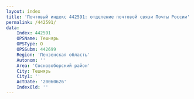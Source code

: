 ```yaml
---
layout: index
title: 'Почтовый индекс 442591: отделение почтовой связи Почты России'
permalink: /442591/
data:
    Index: 442591
    OPSName: Тешнярь
    OPSType: О
    OPSSubm: 442699
    Region: 'Пензенская область'
    Autonom: ''
    Area: 'Сосновоборский район'
    City: Тешнярь
    City1: ''
    ActDate: '20060626'
    IndexOld: ''
---
```

